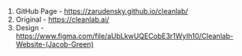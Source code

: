 1. GitHub Page - https://zarudensky.github.io/cleanlab/
2. Original - https://cleanlab.ai/
3. Design - https://www.figma.com/file/aUbLkwUQECobE3r1WyIh10/Cleanlab-Website-(Jacob-Green)